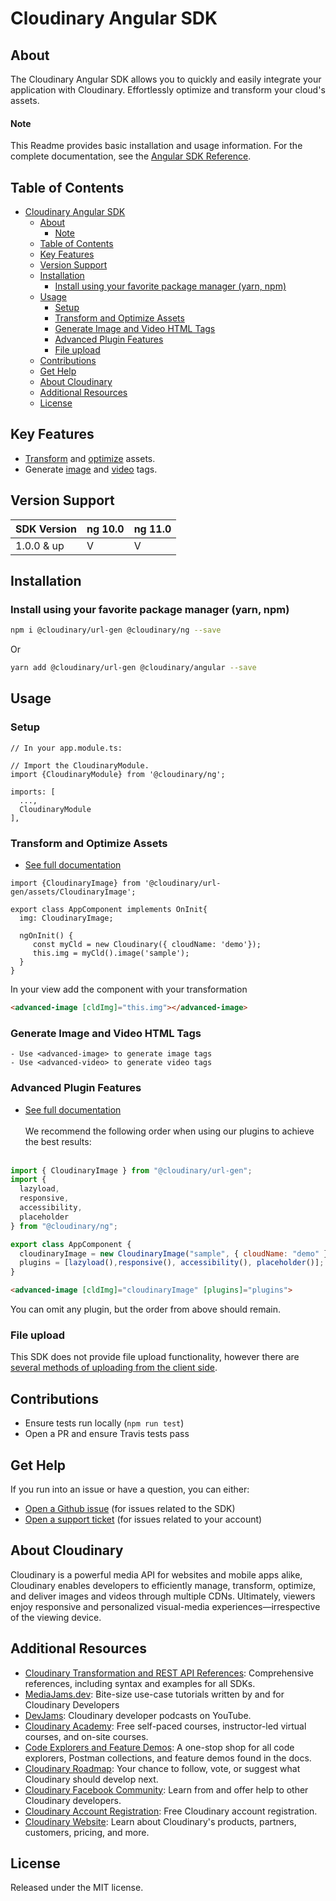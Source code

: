 Cloudinary Angular SDK
=========================
## About
The Cloudinary Angular SDK allows you to quickly and easily integrate your application with Cloudinary.
Effortlessly optimize and transform your cloud's assets.

#### Note
This Readme provides basic installation and usage information.
For the complete documentation, see the [Angular SDK Reference](https://cloudinary.com/documentation/sdks/js/frontend-frameworks/AngularSDK).


## Table of Contents
- [Cloudinary Angular SDK](#cloudinary-angular-sdk)
  - [About](#about)
      - [Note](#note)
  - [Table of Contents](#table-of-contents)
  - [Key Features](#key-features)
  - [Version Support](#version-support)
  - [Installation](#installation)
    - [Install using your favorite package manager (yarn, npm)](#install-using-your-favorite-package-manager-yarn-npm)
  - [Usage](#usage)
    - [Setup](#setup)
    - [Transform and Optimize Assets](#transform-and-optimize-assets)
    - [Generate Image and Video HTML Tags](#generate-image-and-video-html-tags)
    - [Advanced Plugin Features](#advanced-plugin-features)
    - [File upload](#file-upload)
  - [Contributions](#contributions)
  - [Get Help](#get-help)
  - [About Cloudinary](#about-cloudinary)
  - [Additional Resources](#additional-resources)
  - [License](#license)

## Key Features
- [Transform](https://cloudinary.com/documentation/angular_video_manipulation#video_transformation_examples) and
 [optimize](https://cloudinary.com/documentation/angular_image_manipulation#image_optimizations) assets.
- Generate [image](https://cloudinary.com/documentation/angular_image_manipulation#deliver_and_transform_images) and
 [video](https://cloudinary.com/documentation/angular_video_manipulation#video_element) tags.

## Version Support
| SDK Version   | ng 10.0  | ng 11.0 |
|---------------|----------|---------|
| 1.0.0 & up    | V        | V       

## Installation
### Install using your favorite package manager (yarn, npm)
```bash
npm i @cloudinary/url-gen @cloudinary/ng --save

```
Or
```bash
yarn add @cloudinary/url-gen @cloudinary/angular --save
```

## Usage
### Setup
```tsx
// In your app.module.ts:

// Import the CloudinaryModule.
import {CloudinaryModule} from '@cloudinary/ng';

imports: [
  ...,
  CloudinaryModule
],
```

### Transform and Optimize Assets
- [See full documentation](https://cloudinary.com/documentation/angular_image_manipulation)

```tsx
import {CloudinaryImage} from '@cloudinary/url-gen/assets/CloudinaryImage';

export class AppComponent implements OnInit{
  img: CloudinaryImage;

  ngOnInit() {
     const myCld = new Cloudinary({ cloudName: 'demo'});
     this.img = myCld().image('sample');
  }
}
```

In your view add the component with your transformation
```html
<advanced-image [cldImg]="this.img"></advanced-image>
```

### Generate Image and Video HTML Tags
    - Use <advanced-image> to generate image tags
    - Use <advanced-video> to generate video tags

### Advanced Plugin Features
- [See full documentation](https://cloudinary.com/documentation/angular_integration#plugins)
<br/><br/>
We recommend the following order when using our plugins to achieve the best results: 
<br/><br/>

```js
import { CloudinaryImage } from "@cloudinary/url-gen";
import {
  lazyload,
  responsive,
  accessibility,
  placeholder
} from "@cloudinary/ng";

export class AppComponent {
  cloudinaryImage = new CloudinaryImage("sample", { cloudName: "demo" });
  plugins = [lazyload(),responsive(), accessibility(), placeholder()];
}
```

```html
<advanced-image [cldImg]="cloudinaryImage" [plugins]="plugins">
```

You can omit any plugin, but the order from above should remain.

### File upload
This SDK does not provide file upload functionality, however there are [several methods of uploading from the client
 side](https://cloudinary.com/documentation/angular_image_and_video_upload).

## Contributions
- Ensure tests run locally (```npm run test```)
- Open a PR and ensure Travis tests pass

## Get Help
If you run into an issue or have a question, you can either:
- [Open a Github issue](https://github.com/cloudinary/frontend-frameworks/issues)  (for issues related to the SDK)
- [Open a support ticket](https://cloudinary.com/contact) (for issues related to your account)

## About Cloudinary
Cloudinary is a powerful media API for websites and mobile apps alike, Cloudinary enables developers to efficiently manage, transform, optimize, and deliver images and videos through multiple CDNs. Ultimately, viewers enjoy responsive and personalized visual-media experiences—irrespective of the viewing device.


## Additional Resources
- [Cloudinary Transformation and REST API References](https://cloudinary.com/documentation/cloudinary_references): Comprehensive references, including syntax and examples for all SDKs.
- [MediaJams.dev](https://mediajams.dev/): Bite-size use-case tutorials written by and for Cloudinary Developers
- [DevJams](https://www.youtube.com/playlist?list=PL8dVGjLA2oMr09amgERARsZyrOz_sPvqw): Cloudinary developer podcasts on YouTube.
- [Cloudinary Academy](https://training.cloudinary.com/): Free self-paced courses, instructor-led virtual courses, and on-site courses.
- [Code Explorers and Feature Demos](https://cloudinary.com/documentation/code_explorers_demos_index): A one-stop shop for all code explorers, Postman collections, and feature demos found in the docs.
- [Cloudinary Roadmap](https://cloudinary.com/roadmap): Your chance to follow, vote, or suggest what Cloudinary should develop next.
- [Cloudinary Facebook Community](https://www.facebook.com/groups/CloudinaryCommunity): Learn from and offer help to other Cloudinary developers.
- [Cloudinary Account Registration](https://cloudinary.com/users/register/free): Free Cloudinary account registration.
- [Cloudinary Website](https://cloudinary.com): Learn about Cloudinary's products, partners, customers, pricing, and more.


## License
Released under the MIT license.

